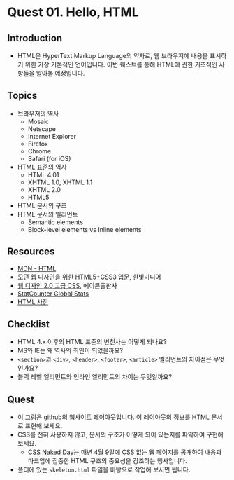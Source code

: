 # Quest 01. Hello, HTML


## Introduction
* HTML은 HyperText Markup Language의 약자로, 웹 브라우저에 내용을 표시하기 위한 가장 기본적인 언어입니다. 이번 퀘스트를 통해 HTML에 관한 기초적인 사항들을 알아볼 예정입니다.

## Topics
* 브라우저의 역사
  * Mosaic
  * Netscape
  * Internet Explorer
  * Firefox
  * Chrome
  * Safari (for iOS)
* HTML 표준의 역사
  * HTML 4.01
  * XHTML 1.0, XHTML 1.1
  * XHTML 2.0
  * HTML5
* HTML 문서의 구조
* HTML 문서의 엘리먼트
  * Semantic elements
  * Block-level elements vs Inline elements

## Resources
* [MDN - HTML](https://developer.mozilla.org/ko/docs/Web/HTML)
* [모던 웹 디자인을 위한 HTML5+CSS3 입문](http://www.yes24.com/24/Goods/15683538?Acode=101), 한빛미디어
* [웹 디자인 2.0 고급 CSS](http://www.yes24.com/24/Goods/2808075?Acode=101), 에이콘출판사
* [StatCounter Global Stats](http://gs.statcounter.com/)
* [HTML 사전](https://opentutorials.org/course/8)

## Checklist
* HTML 4.x 이후의 HTML 표준의 변천사는 어떻게 되나요?
* MS와 IE는 왜 역사의 죄인이 되었을까요?
* `<section>`과 `<div>`, `<header>`, `<footer>`, `<article>` 엘리먼트의 차이점은 무엇인가요?
* 블럭 레벨 엘리먼트와 인라인 엘리먼트의 차이는 무엇일까요?

## Quest
* [이 그림](github.png)은 github의 웹사이트 레이아웃입니다. 이 레이아웃의 정보를 HTML 문서로 표현해 보세요.
* CSS를 전혀 사용하지 않고, 문서의 구조가 어떻게 되어 있는지를 파악하여 구현해 보세요.
  * [CSS Naked Day](http://meiert.com/en/blog/20150319/css-naked-day/)는 매년 4월 9일에 CSS 없는 웹 페이지를 공개하여 내용과 마크업에 집중한 HTML 구조의 중요성을 강조하는 행사입니다.
* 폴더에 있는 `skeleton.html` 파일을 바탕으로 작업해 보시면 됩니다.
